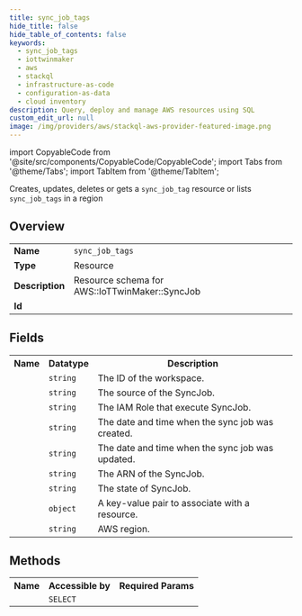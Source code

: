 ```yaml
---
title: sync_job_tags
hide_title: false
hide_table_of_contents: false
keywords:
  - sync_job_tags
  - iottwinmaker
  - aws
  - stackql
  - infrastructure-as-code
  - configuration-as-data
  - cloud inventory
description: Query, deploy and manage AWS resources using SQL
custom_edit_url: null
image: /img/providers/aws/stackql-aws-provider-featured-image.png
---
```


import CopyableCode from '@site/src/components/CopyableCode/CopyableCode';
import Tabs from '@theme/Tabs';
import TabItem from '@theme/TabItem';

Creates, updates, deletes or gets a <code>sync_job_tag</code> resource or lists <code>sync_job_tags</code> in a region

## Overview
<table><tbody>
<tr><td><b>Name</b></td><td><code>sync_job_tags</code></td></tr>
<tr><td><b>Type</b></td><td>Resource</td></tr>
<tr><td><b>Description</b></td><td>Resource schema for AWS::IoTTwinMaker::SyncJob</td></tr>
<tr><td><b>Id</b></td><td><CopyableCode code="aws.iottwinmaker.sync_job_tags" /></td></tr>
</tbody></table>

## Fields
<table><tbody><tr><th>Name</th><th>Datatype</th><th>Description</th></tr><tr><td><CopyableCode code="workspace_id" /></td><td><code>string</code></td><td>The ID of the workspace.</td></tr>
<tr><td><CopyableCode code="sync_source" /></td><td><code>string</code></td><td>The source of the SyncJob.</td></tr>
<tr><td><CopyableCode code="sync_role" /></td><td><code>string</code></td><td>The IAM Role that execute SyncJob.</td></tr>
<tr><td><CopyableCode code="creation_date_time" /></td><td><code>string</code></td><td>The date and time when the sync job was created.</td></tr>
<tr><td><CopyableCode code="update_date_time" /></td><td><code>string</code></td><td>The date and time when the sync job was updated.</td></tr>
<tr><td><CopyableCode code="arn" /></td><td><code>string</code></td><td>The ARN of the SyncJob.</td></tr>
<tr><td><CopyableCode code="state" /></td><td><code>string</code></td><td>The state of SyncJob.</td></tr>
<tr><td><CopyableCode code="tags" /></td><td><code>object</code></td><td>A key-value pair to associate with a resource.</td></tr>
<tr><td><CopyableCode code="region" /></td><td><code>string</code></td><td>AWS region.</td></tr>
</tbody></table>

## Methods

<table><tbody>
  <tr>
    <th>Name</th>
    <th>Accessible by</th>
    <th>Required Params</th>
  </tr>
  <tr>
    <td><CopyableCode code="view" /></td>
    <td><code>SELECT</code></td>
    <td><CopyableCode code="region" /></td>
  </tr>
</tbody></table>








